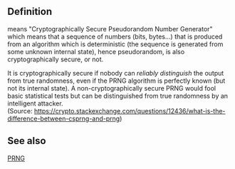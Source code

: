 ## Definition
means "Cryptographically Secure Pseudorandom Number Generator" which means that a sequence of numbers (bits, bytes...) that is produced from an algorithm which is deterministic (the sequence is generated from some unknown internal state), hence pseudorandom, is also cryptographically secure, or not. 

It is cryptographically secure if nobody can _reliably distinguish_ the output from true randomness, even if the PRNG algorithm is perfectly known (but not its internal state). A non-cryptographically secure PRNG would fool basic statistical tests but can be distinguished from true randomness by an intelligent attacker.  
(Source: https://crypto.stackexchange.com/questions/12436/what-is-the-difference-between-csprng-and-prng)

## See also
[PRNG](PRNG)